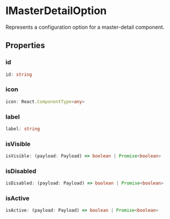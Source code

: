 # IMasterDetailOption

Represents a configuration option for a master-detail component.

## Properties

### id

```ts
id: string
```

### icon

```ts
icon: React.ComponentType<any>
```

### label

```ts
label: string
```

### isVisible

```ts
isVisible: (payload: Payload) => boolean | Promise<boolean>
```

### isDisabled

```ts
isDisabled: (payload: Payload) => boolean | Promise<boolean>
```

### isActive

```ts
isActive: (payload: Payload) => boolean | Promise<boolean>
```
